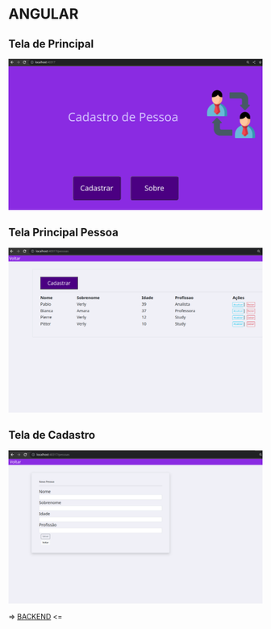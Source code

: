 
# ANGULAR

## Tela de Principal
![](https://github.com/pabloverly/Cadastro_Pessoa_Front_Angular/blob/master/src/assets/images/01.png?raw=true)


## Tela Principal Pessoa
![](https://github.com/pabloverly/Cadastro_Pessoa_Front_Angular/blob/master/src/assets/images/02.png?raw=true)

## Tela de Cadastro
![](https://github.com/pabloverly/Cadastro_Pessoa_Front_Angular/blob/master/src/assets/images/03.png?raw=true)



 =>   [BACKEND](https://github.com/pabloverly/Cadastro_Pessoa_Back_Dotnet "BACKEND")  <=


